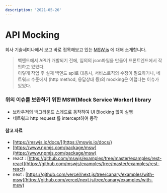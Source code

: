```yaml
---
description: '2021-05-26'
---
```


# API Mocking

회사 기술세미나에서 보고 바로 접목해보고 있는 [MSW.js](https://mswjs.io/) 에 대해 소개합니다. 

> 백엔드에서 API가 개발되기 전에, 임의의 json파일을 만들어 프론트엔드에서 작업하고 있었다.   
> 이렇게 작업 후 실제 백엔드 api로 대응시, 서비스로직의 수정이 필요하거나, 네트워크 수준에서 \(http method, 응답상태 등\)의 mocking은 어렵다는 이슈가 있었다.

### 위의 이슈를 보완하기 위한 MSW\(Mock Service Worker\) library

* 브라우저의 백그라운드 스레드로 동작하여 UI Blocking 없이 실행 
* 네트워크 http request 를 intercept하여 동작 



#### 참고 자료

* [https://mswjs.io/docs/](https://mswjs.io/docs/) 
* [https://www.npmjs.com/package/msw](https://www.npmjs.com/package/msw)
* react : [https://github.com/mswjs/examples/tree/master/examples/rest-react](https://github.com/mswjs/examples/tree/master/examples/rest-react)
* next : [https://github.com/vercel/next.js/tree/canary/examples/with-msw](https://github.com/vercel/next.js/tree/canary/examples/with-msw)



